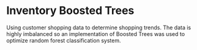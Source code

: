 # Inventory Boosted Trees

Using customer shopping data to determine shopping trends. The data is highly imbalanced so an implementation of Boosted Trees was used to optimize random forest classification system.
